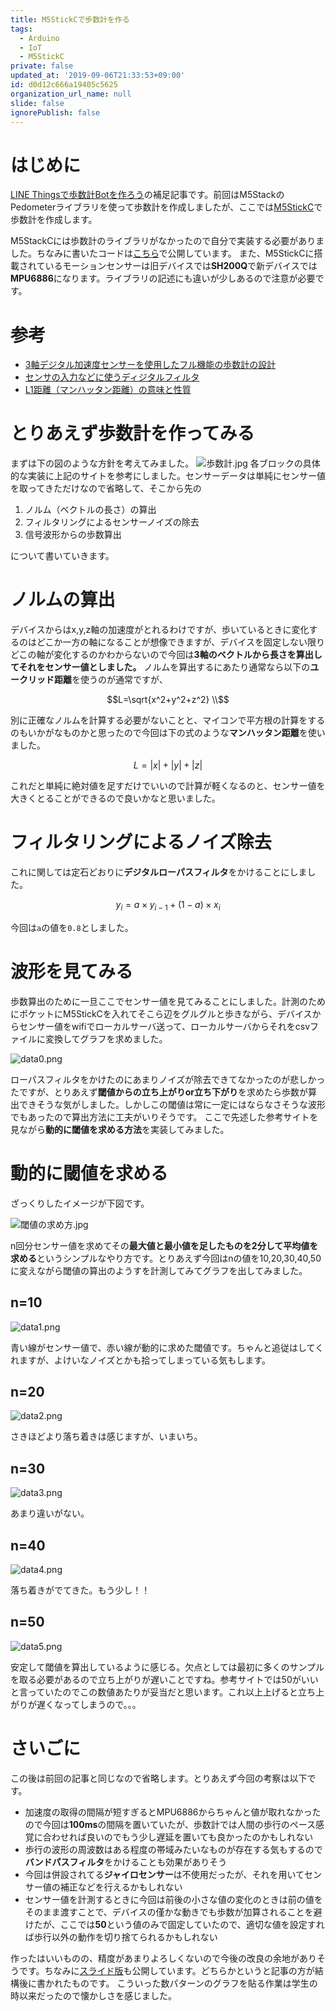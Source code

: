 ```yaml
---
title: M5StickCで歩数計を作る
tags:
  - Arduino
  - IoT
  - M5StickC
private: false
updated_at: '2019-09-06T21:33:53+09:00'
id: d0d12c666a19405c5625
organization_url_name: null
slide: false
ignorePublish: false
---
```

# はじめに

[LINE Thingsで歩数計Botを作ろう](https://qiita.com/ufoo68/items/5009a2d87843430ed545)の補足記事です。前回はM5StackのPedometerライブラリを使って歩数計を作成しましたが、ここでは[M5StickC](https://www.switch-science.com/catalog/5517/)で歩数計を作成します。

M5StackCには歩数計のライブラリがなかったので自分で実装する必要がありました。ちなみに書いたコードは[こちら](https://github.com/ufoo68/linethings-pedometer-hands-on/blob/master/m5stick-c-linethings/m5stick-c-linethings.ino)で公開しています。
また、M5StickCに搭載されているモーションセンサーは旧デバイスでは**SH200Q**で新デバイスでは**MPU6886**になります。ライブラリの記述にも違いが少しあるので注意が必要です。

# 参考

- [3軸デジタル加速度センサーを使用したフル機能の歩数計の設計](https://www.analog.com/jp/analog-dialogue/articles/pedometer-design-3-axis-digital-acceler.html)
- [センサの入力などに使うディジタルフィルタ](https://ehbtj.com/electronics/sensor-digital-filter/)
- [L1距離（マンハッタン距離）の意味と性質](https://mathtrain.jp/manhattan)

# とりあえず歩数計を作ってみる

まずは下の図のような方針を考えてみました。
![歩数計.jpg](https://qiita-image-store.s3.ap-northeast-1.amazonaws.com/0/209689/6c8d8895-f997-5633-e35c-c3bde19c26b0.jpeg)
各ブロックの具体的な実装に上記のサイトを参考にしました。センサーデータは単純にセンサー値を取ってきただけなので省略して、そこから先の

1. ノルム（ベクトルの長さ）の算出
2. フィルタリングによるセンサーノイズの除去
3. 信号波形からの歩数算出

について書いていきます。

# ノルムの算出

デバイスからはx,y,z軸の加速度がとれるわけですが、歩いているときに変化するのはどこか一方の軸になることが想像できますが、デバイスを固定しない限りどこの軸が変化するのかわからないので今回は**3軸のベクトルから長さを算出してそれをセンサー値としました。**
ノルムを算出するにあたり通常なら以下の**ユークリッド距離**を使うのが通常ですが、

```math
L=\sqrt{x^2+y^2+z^2} \\
```

別に正確なノルムを計算する必要がないことと、マイコンで平方根の計算をするのもいかがなものかと思ったので今回は下の式のような**マンハッタン距離**を使いました。

```math
L=|x|+|y|+|z|
```

これだと単純に絶対値を足すだけでいいので計算が軽くなるのと、センサー値を大きくとることができるので良いかなと思いました。

# フィルタリングによるノイズ除去

これに関しては定石どおりに**デジタルローパスフィルタ**をかけることにしました。

```math
y_i = a \times y_{i-1} + (1-a) \times x_i
```

今回は`a`の値を`0.8`としました。

# 波形を見てみる

歩数算出のために一旦ここでセンサー値を見てみることにしました。計測のためにポケットにM5StickCを入れてそこら辺をグルグルと歩きながら、デバイスからセンサー値をwifiでローカルサーバ送って、ローカルサーバからそれをcsvファイルに変換してグラフを求めました。

![data0.png](https://qiita-image-store.s3.ap-northeast-1.amazonaws.com/0/209689/14eb4afd-f048-e764-8fed-15c8ccc73c2f.png)

ローパスフィルタをかけたのにあまりノイズが除去できてなかったのが悲しかったですが、とりあえず**閾値からの立ち上がりor立ち下がり**を求めたら歩数が算出できそうな気がしました。しかしこの閾値は常に一定にはならなさそうな波形でもあったので算出方法に工夫がいりそうです。
ここで先述した参考サイトを見ながら**動的に閾値を求める方法**を実装してみました。

# 動的に閾値を求める

ざっくりしたイメージが下図です。

![閾値の求め方.jpg](https://qiita-image-store.s3.ap-northeast-1.amazonaws.com/0/209689/c5df3d97-c88a-f22c-82b8-916e44bb2dc7.jpeg)

n回分センサー値を求めてその**最大値と最小値を足したものを2分して平均値を求める**というシンプルなやり方です。とりあえず今回はnの値を10,20,30,40,50に変えながら閾値の算出のようすを計測してみてグラフを出してみました。

## n=10

![data1.png](https://qiita-image-store.s3.ap-northeast-1.amazonaws.com/0/209689/18845b9e-e745-2e37-4416-681ba1a8fb41.png)

青い線がセンサー値で、赤い線が動的に求めた閾値です。ちゃんと追従はしてくれますが、よけいなノイズとかも拾ってしまっている気もします。

## n=20

![data2.png](https://qiita-image-store.s3.ap-northeast-1.amazonaws.com/0/209689/84cac3c2-54d7-f350-03cd-ae5b3c5c75b1.png)

さきほどより落ち着きは感じますが、いまいち。

## n=30

![data3.png](https://qiita-image-store.s3.ap-northeast-1.amazonaws.com/0/209689/9d3e82c7-bb60-06ff-0ddb-9dda17781d21.png)

あまり違いがない。

## n=40

![data4.png](https://qiita-image-store.s3.ap-northeast-1.amazonaws.com/0/209689/4fb9da64-24ed-9a60-d4cf-77a67b163934.png)

落ち着きがでてきた。もう少し！！

## n=50

![data5.png](https://qiita-image-store.s3.ap-northeast-1.amazonaws.com/0/209689/888b39fd-c60c-48f6-474d-8f2f16d23116.png)

安定して閾値を算出しているように感じる。欠点としては最初に多くのサンプルを取る必要があるので立ち上がりが遅いことですね。参考サイトでは50がいいと言っていたのでこの数値あたりが妥当だと思います。これ以上上げると立ち上がりが遅くなってしまうので。。。

# さいごに
この後は前回の記事と同じなので省略します。とりあえず今回の考察は以下です。

- 加速度の取得の間隔が短すぎるとMPU6886からちゃんと値が取れなかったので今回は**100ms**の間隔を置いていたが、歩数計では人間の歩行のペース感覚に合わせれば良いのでもう少し遅延を置いても良かったのかもしれない
- 歩行の波形の周波数はある程度の帯域みたいなものが存在する気もするので**バンドパスフィルタ**をかけることも効果がありそう
- 今回は併設されてる**ジャイロセンサー**は不使用だったが、それを用いてセンサー値の補正などを行えるかもしれない
- センサー値を計測するときに今回は前後の小さな値の変化のときは前の値をそのまま渡すことで、デバイスの僅かな動きでも歩数が加算されることを避けたが、ここでは**50**という値のみで固定していたので、適切な値を設定すれば歩行以外の動作を切り捨てられるかもしれない

作ったはいいものの、精度があまりよろしくないので今後の改良の余地がありそうです。ちなみに[スライド版](https://docs.google.com/presentation/d/181HMJolk0J1o1ohZyY2R0hrh9AHYPY-1dgzbL7LDXJU/edit?usp=sharing)も公開しています。どちらかというと記事の方が結構後に書かれたものです。
こういった数パターンのグラフを貼る作業は学生の時以来だったので懐かしさを感じました。
